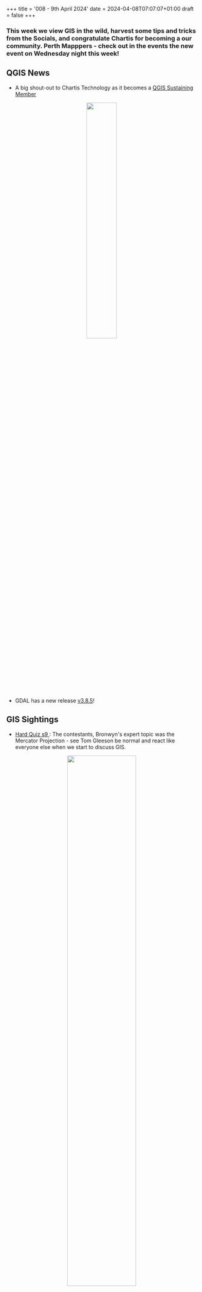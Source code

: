 +++
title = '008 - 9th April 2024'
date = 2024-04-08T07:07:07+01:00
draft = false
+++

### This week we view GIS in the wild, harvest some tips and tricks from the Socials, and congratulate Chartis for becoming a  our community. Perth Mapppers - check out in the events the new event on Wednesday night this week!

## QGIS News
- A big shout-out to Chartis Technology as it becomes a [QGIS Sustaining Member](https://chartistechnology.com/proud-sustaining-members-of-the-qgis-project)  
<p align="center">
<img src="https://github.com/qgisau/qgis-au.github.io/blob/master/assets/img/qgis_small_sustaining-member_2024_highres-4-878x1024.png"  style="height:40%; width:40%" >
</p>

- GDAL has a new release [v3.8.5](https://github.com/OSGeo/gdal/blob/v3.8.5/NEWS.md)!

## GIS Sightings
- [Hard Quiz s9 ](https://www.google.com/url?sa=t&source=web&rct=j&opi=89978449&url=https://iview.abc.net.au/show/hard-quiz/series/9/video/LE2231V008S00&ved=2ahUKEwjcxLquybOFAxX11TQHHTsuDWoQwqsBegQIChAE&usg=AOvVaw3e3ZTLtvdS14DNLn7lY4uR): The contestants, Bronwyn's expert topic was the Mercator Projection - see Tom Gleeson be normal and react like everyone else when we start to discuss GIS.  
<p align="center">
<img src="https://github.com/qgisau/qgis-au.github.io/blob/master/assets/img/hardquiz.png"  style="height:60%; width:60%" >
</p>

- [Typo](d) has their mappy designs back with green  notebooks and pencil cases in the contour design - but not online - only in store. 
<p align="center">
<img src="https://github.com/qgisau/qgis-au.github.io/blob/master/assets/img/typo.png"  style="height:30%; width:30%" >
</p>

## Resource Sharing - Update
Our QGIS AU Github repo is a great place to share resources for Australian QGIS operations and we are working towards connecting it to the QGIS Style Hub as well. In the meantime, you can load up your collection under the [QGISAU-Resources](https://github.com/qgisau/QGISAU-Resources) collections folder and add it into the readme.  
In regards to which Style hub to use...let's go with this [one](https://plugins.qgis.org/styles/).
<p align="center">
<img src="https://github.com/qgisau/qgis-au.github.io/blob/master/assets/img/style.png"  style="height:50%; width:50%" >
</p>


## QGIS Tips and Tricks
From the community - there was a need to update the length of a line once it was generated and instead of doing it via the Field Calculator, here is the nifty solution via the attribute forms [Update Geometry Attributes in QGIS](https://gis.stackexchange.com/questions/389709/automatically-updating-geometry-attributes-in-qgis-without-using-virtual-fields) Thanks to Iain and Andrew! 

[Rendering Print Layouts from QGIS Models](https://spatialthoughts.com/2024/04/08/rendering-print-layouts/) Another great tutorial from Spatial Thoughts that builds a model that will automatically:  
- Download the latest shapefile of active fires from FIRMS.
- Extract fires intersecting the continental US.
- Style the layer using a pre-configured QGIS style file.
- Render a pre-configured Print Layout.
  
[Automate your Polygon's colour strokes](https://x.com/helenmakesmaps/status/1745834461164347676). The following will undertake this for all your project work using darker(color,factor):     
In your Project properties, go to Styles and click on Fill/ Configure symbol
Next to Stroke color, click on the data defined drop down box and select Edit
Enter the following expression: darker(@symbol_color, 120)  

[Use GeoNadir in your QGIS for drone mapping](https://x.com/GeoNadirAu/status/1777456432117411884)  A quick method to add in your GeoNadir data by copying the TMS link and pasting it into your XYZ tiles.

[Tilted Perspectives in QGIS](https://proj.org/en/9.4/operations/projections/tpers.html) when you need to show a globe.  

## QGIS Plugins 
[SciPy ](https://docs.scipy.org/doc/scipy/index.html) SciPy is built to work with NumPy arrays, and provides many  user-friendly and efficient numerical routines, such as routines for  numerical integration and optimization. Together, they run on all  popular operating systems, are quick to install, and are free of charge.  NumPy and SciPy are easy to use, but powerful enough to be depended  upon by some of the world's leading scientists and engineers. If you  need to manipulate numbers on a computer and display or publish the  results, give SciPy a try!  

[MapSwipe](https://github.com/lmotta/mapswipetool_plugin) This plugin is a map tool for swipe active layer, for example, you can see the difference with others layers below. The active layer, or group, will appear above all others.



## Events
**New Event Tomorrow night! Geogeeks Talks: the GIS journey**
- April 10, 2024  7:00 pm - 10:00 pm at Riff (Spacecubed), 45 St Georges Terrace, Perth WA 6000, Australia  
- Come for an evening of short talks from local geospatial practitioners. This time we’re focused on the GIS journey, featuring stories from  students & early career professionals. We’ll hear about drones,  metadata, and learning QGIS through the eyes of people finding their way  into the geospatial community.  
- https://geogeeks.org/2024/0410_gis-journey.html  
- Sponsored by OSGeo Oceania.  
**Newcastle GeoRabble**
- this Thursday  
**Melbourne GeoRabble**
- next week on Thursday  
[Check out the Events Calendar](https://qgis-australia.org/events/) for more information

## Something out of the box
[ABC Radio Top 5 Media Residency Program](https://www.abc.net.au/listen/programs/top5/the-abc-is-seeking-australia-s-best-and-brightest-young-minds/103465016)  
Each year, the program puts out a call to Australia's higher  education sector and research organisations to find the TOP 5 PhD  scholars in three categories: Humanities, Science and the Arts: TOP 5 – ABC Media Residency Program — ABC listen. The  researchers-in-residence will spend two weeks working alongside the  ABC's award-winning journalists and producers, learning first-hand about  the craft of delivery through radio, television and digital platforms.  
- A past mappy one was [Dr Rohan Fisher](https://www.abc.net.au/listen/programs/futuretense/people-have-to-solve-the-climate-crisis-technology-no-answer/102897170) who has worked with our friend in Fiji and focuses on Fire management in the NT.

## Newsletter Content
Do you want to contribute some content? You can provide an interest story, a report on an event or a technical instruction. Head to the [Content Contrbution form](https://forms.gle/2DPXq5Y8wqnc7KhS8) to fill in your contribution. We will then contact you to run through the contribution. 
